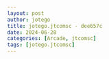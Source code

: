 ```yaml
---
layout: post
author: jotego
title: jotego.jtcomsc - dee657c
date: 2024-06-28
categories: [Arcade, jtcomsc]
tags: [jotego.jtcomsc]
---
```



